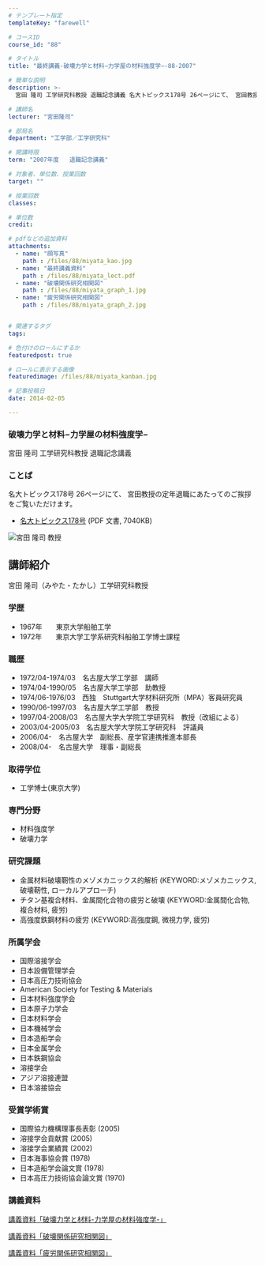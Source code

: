 ```yaml
---
# テンプレート指定
templateKey: "farewell"

# コースID
course_id: "88"

# タイトル
title: "最終講義-破壊力学と材料−力学屋の材料強度学−-88-2007"

# 簡単な説明
description: >-
  宮田 隆司 工学研究科教授 退職記念講義 名大トピックス178号 26ページにて、 宮田教授の定年退職にあたってのご挨拶をご覧いただけます。   * [名大トピックス178号](htt...

# 講師名
lecturer: "宮田隆司"

# 部局名
department: "工学部／工学研究科"

# 開講時限
term: "2007年度	退職記念講義"

# 対象者、単位数、授業回数
target: ""

# 授業回数
classes: 

# 単位数
credit: 

# pdfなどの追加資料
attachments: 
  - name: "顔写真" 
    path : /files/88/miyata_kao.jpg
  - name: "最終講義資料" 
    path : /files/88/miyata_lect.pdf
  - name: "破壊関係研究相関図" 
    path : /files/88/miyata_graph_1.jpg
  - name: "疲労関係研究相関図" 
    path : /files/88/miyata_graph_2.jpg


# 関連するタグ
tags:

# 色付けのロールにするか
featuredpost: true

# ロールに表示する画像
featuredimage: /files/88/miyata_kanban.jpg

# 記事投稿日
date: 2014-02-05

---
```

### 破壊力学と材料−力学屋の材料強度学−

宮田 隆司 工学研究科教授 退職記念講義 

### ことば

名大トピックス178号 26ページにて、 宮田教授の定年退職にあたってのご挨拶をご覧いただけます。 

  * [名大トピックス178号](http://www.nagoya-u.ac.jp/about-nu/public-relations/publication/upload_images/no178.pdf) (PDF 文書, 7040KB)

![宮田 隆司 教授](/files/88/miyata_kao.jpg) 
## 講師紹介

宮田 隆司（みやた・たかし）工学研究科教授 

### 学歴

  * 1967年　　東京大学船舶工学
  * 1972年　　東京大学工学系研究科船舶工学博士課程

### 職歴

  * 1972/04-1974/03　名古屋大学工学部　講師
  * 1974/04-1990/05　名古屋大学工学部　助教授
  * 1974/06-1976/03　西独　Stuttgart大学材料研究所（MPA）客員研究員
  * 1990/06-1997/03　名古屋大学工学部　教授
  * 1997/04-2008/03　名古屋大学大学院工学研究科　教授（改組による）
  * 2003/04-2005/03　名古屋大学大学院工学研究科　評議員
  * 2006/04-　名古屋大学　副総長、産学官連携推進本部長
  * 2008/04-　名古屋大学　理事・副総長

### 取得学位

  * 工学博士(東京大学)

### 専門分野

  * 材料強度学
  * 破壊力学

### 研究課題

  * 金属材料破壊靭性のメゾメカニックス的解析 (KEYWORD:メゾメカニックス, 破壊靭性, ローカルアプローチ)
  * チタン基複合材料、金属間化合物の疲労と破壊 (KEYWORD:金属間化合物, 複合材料, 疲労)
  * 高強度鉄鋼材料の疲労 (KEYWORD:高強度鋼, 微視力学, 疲労) 

### 所属学会

  * 国際溶接学会
  * 日本設備管理学会
  * 日本高圧力技術協会
  * American Society for Testing & Materials
  * 日本材料強度学会
  * 日本原子力学会
  * 日本材料学会
  * 日本機械学会
  * 日本造船学会
  * 日本金属学会
  * 日本鉄鋼協会
  * 溶接学会
  * アジア溶接連盟
  * 日本溶接協会

### 受賞学術賞

  * 国際協力機構理事長表彰 (2005)
  * 溶接学会貢献賞 (2005)
  * 溶接学会業績賞 (2002)
  * 日本海事協会賞 (1978)
  * 日本造船学会論文賞 (1978)
  * 日本高圧力技術協会論文賞 (1970)
### 講義資料


[講義資料「破壊力学と材料-力学屋の材料強度学-」](/files/88/miyata_lect.pdf) 


[講義資料「破壊関係研究相関図」](/files/88/miyata_graph_1.jpg) 


[講義資料「疲労関係研究相関図」](/files/88/miyata_graph_2.jpg) 
